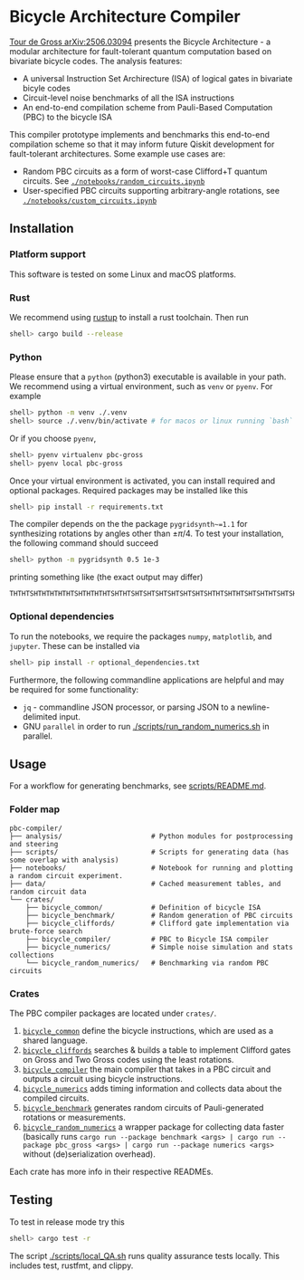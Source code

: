 # Bicycle Architecture Compiler

[Tour de Gross arXiv:2506.03094](https://arxiv.org/abs/2506.03094) presents the Bicycle Architecture - a modular architecture for fault-tolerant quantum computation based on bivariate bicycle codes. The analysis features:

 - A universal Instruction Set Archirecture (ISA) of logical gates in bivariate bicyle codes
 - Circuit-level noise benchmarks of all the ISA instructions
 - An end-to-end compilation scheme from Pauli-Based Computation (PBC) to the bicycle ISA

This compiler prototype implements and benchmarks this end-to-end compilation scheme so that it may inform future Qiskit development for fault-tolerant architectures.
Some example use cases are:
 - Random PBC circuits as a form of worst-case Clifford+T quantum circuits. See [`./notebooks/random_circuits.ipynb`](./notebooks/random_circuits.ipynb)
 - User-specified PBC circuits supporting arbitrary-angle rotations, see [`./notebooks/custom_circuits.ipynb`](./notebooks/custom_circuits.ipynb)

## Installation

### Platform support

This software is tested on some Linux and macOS platforms.

### Rust

We recommend using [rustup](https://www.rust-lang.org/tools/install) to install a rust toolchain.
Then run
```sh
shell> cargo build --release
```

### Python

Please ensure that a `python` (python3) executable is available in your path.
We recommend using a virtual environment, such as `venv` or `pyenv`. For example

```sh
shell> python -m venv ./.venv
shell> source ./.venv/bin/activate # for macos or linux running `bash` or `zsh`
```

Or if you choose `pyenv`,
```sh
shell> pyenv virtualenv pbc-gross
shell> pyenv local pbc-gross
```

Once your virtual environment is activated, you can install required and optional packages.
Required packages may be installed like this
```sh
shell> pip install -r requirements.txt
```

The compiler depends on the the package `pygridsynth~=1.1`
for synthesizing rotations by angles other than $\pm\pi/4$.
To test your installation, the following command should succeed
```sh
shell> python -m pygridsynth 0.5 1e-3
```
printing something like (the exact output may differ)
```
THTHTSHTHTHTHTHTSHTHTHTHTSHTHTSHTSHTSHTSHTSHTSHTSHTHTSHTHTSHTSHTHTSHTSHTHTSHSSWWWWWWW
```

### Optional dependencies

To run the notebooks,
we require the packages `numpy`, `matplotlib`, and `jupyter`.
These can be installed via
```sh
shell> pip install -r optional_dependencies.txt
```

Furthermore, the following commandline applications are helpful and may be required for some functionality:
* `jq` - commandline JSON processor, or parsing JSON to a newline-delimited input.
* GNU `parallel` in order to
  run [./scripts/run_random_numerics.sh](./scripts/run_random_numerics.sh) in parallel.

## Usage

For a workflow for generating benchmarks, see [scripts/README.md](scripts/).

### Folder map

```
pbc-compiler/
├── analysis/                      # Python modules for postprocessing and steering
├── scripts/                       # Scripts for generating data (has some overlap with analysis)
├── notebooks/                     # Notebook for running and plotting a random circuit experiment.
├── data/                          # Cached measurement tables, and random circuit data
└── crates/
    ├── bicycle_common/            # Definition of bicycle ISA
    ├── bicycle_benchmark/         # Random generation of PBC circuits
    ├── bicycle_cliffords/         # Clifford gate implementation via brute-force search
    ├── bicycle_compiler/          # PBC to Bicycle ISA compiler
    ├── bicycle_numerics/          # Simple noise simulation and stats collections
    └── bicycle_random_numerics/   # Benchmarking via random PBC circuits
```

### Crates

The PBC compiler packages are located under `crates/`.

1. [`bicycle_common`](./crates/bicycle_common) define the bicycle instructions, which are used as a shared language.
1. [`bicycle_cliffords`](./crates/) searches & builds a table to implement Clifford gates on Gross and Two Gross codes using the least rotations.
1. [`bicycle_compiler`](./crates/) the main compiler that takes in a PBC circuit and outputs a circuit using bicycle instructions.
1. [`bicycle_numerics`](./crates/) adds timing information and collects data about the compiled circuits.
1. [`bicycle_benchmark`](./crates/) generates random circuits of Pauli-generated rotations or measurements.
1. [`bicycle_random_numerics`](./crates/) a wrapper package for collecting data faster (basically runs `cargo run --package benchmark <args> | cargo run --package pbc_gross <args> | cargo run --package numerics <args>` without (de)serialization overhead).

Each crate has more info in their respective READMEs.


## Testing

To test in release mode try this
```sh
shell> cargo test -r
```

The script [./scripts/local_QA.sh](./scripts/local_QA.sh) runs quality assurance tests locally.
This includes test, rustfmt, and clippy.